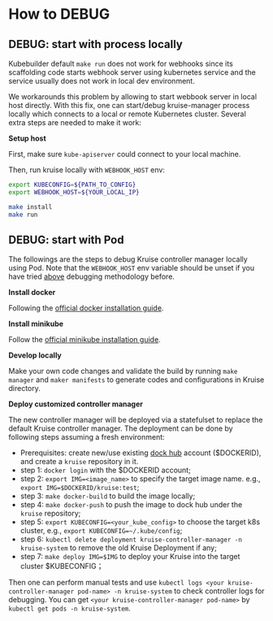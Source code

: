 # How to DEBUG

## DEBUG: start with process locally

Kubebuilder default `make run` does not work for webhooks since its scaffolding code starts webhook server
using kubernetes service and the service usually does not work in local dev environment.

We workarounds this problem by allowing to start webbook server in local host directly.
With this fix, one can start/debug kruise-manager process locally
which connects to a local or remote Kubernetes cluster. Several extra steps are needed to make it work:

**Setup host**

First, make sure `kube-apiserver` could connect to your local machine.

Then, run kruise locally with `WEBHOOK_HOST` env:

```bash
export KUBECONFIG=${PATH_TO_CONFIG}
export WEBHOOK_HOST=${YOUR_LOCAL_IP}

make install
make run
```

## DEBUG: start with Pod

The followings are the steps to debug Kruise controller manager locally using Pod. Note that the
`WEBHOOK_HOST` env variable should be unset if you have tried [above](#debug-start-with-process-locally)
debugging methodology before.

**Install docker**

Following the [official docker installation guide](https://docs.docker.com/install/).

**Install minikube**

Follow the [official minikube installation guide](https://kubernetes.io/docs/tasks/tools/install-minikube/).

**Develop locally**

Make your own code changes and validate the build by running `make manager` and `maker manifests` to generate codes and configurations in Kruise directory.

**Deploy customized controller manager**

The new controller manager will be deployed via a statefulset to replace the default Kruise controller manager.
The deployment can be done by following steps assuming a fresh environment:

* Prerequisites: create new/use existing [dock hub](https://hub.docker.com/) account ($DOCKERID), and create a `kruise` repository in it. 
* step 1: `docker login` with the $DOCKERID account;
* step 2: `export IMG=<image_name>` to specify the target image name. e.g., `export IMG=$DOCKERID/kruise:test`;
* step 3: `make docker-build` to build the image locally;
* step 4: `make docker-push` to push the image to dock hub under the `kruise` repository;
* step 5: `export KUBECONFIG=<your_kube_config>` to choose the target k8s cluster, e.g., `export KUBECONFIG=~/.kube/config`;
* step 6: `kubectl delete deployment kruise-controller-manager -n kruise-system` to remove the old Kruise Deployment if any;
* step 7: `make deploy IMG=$IMG` to deploy your Kruise into the target cluster $KUBECONFIG；

Then one can perform manual tests and use `kubectl logs <your kruise-controller-manager pod-name> -n kruise-system` to check controller logs for debugging. You can get `<your kruise-controller-manager pod-name>` by `kubectl get pods -n kruise-system`.

